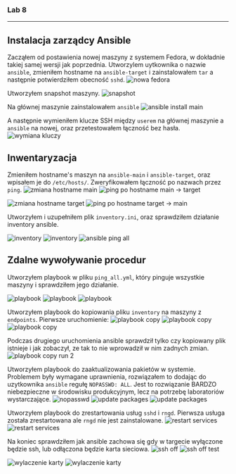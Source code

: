 ### Lab 8
---
## Instalacja zarządcy Ansible
Zacząłem od postawienia nowej maszyny z systemem Fedora, w dokładnie takiej samej wersji jak poprzednia. Utworzylem uytkownika o nazwie `ansible`, zmieniłem hostname na `ansible-target` i zainstalowałem `tar` a następnie potwierdziłem obecność `sshd`. 
![nowa fedora](./lab7/nowa-fedora.png)

Utworzyłem snapshot maszyny.
![snapshot](./lab7/snapshot.png)

Na głównej maszynie zainstalowałem `ansible`
![ansible install main](./lab7/ansible-install-main.png)

A następnie wymieniłem klucze SSH między `userem` na głównej maszynie a `ansible` na nowej, oraz przetestowałem łączność bez hasła.
![wymiana kluczy](./lab7/wymiana-kluczy.png)

## Inwentaryzacja

Zmieniłem hostname's maszyn na `ansible-main` i `ansible-target`, oraz wpisałem je do `/etc/hosts/`. Zweryfikowałem łączność po nazwach przez `ping`.
![zmiana hostname main](./lab7/hostname-main.png)
![ping po hostname main -> target](./lab7/ping-nazwa-main.png)

![zmiana hostname target](./lab7/hostname-target.png)
![ping po hostname target -> main](./lab7/ping-nazwa-target.png)

Utworzyłem i uzupełniłem plik `inventory.ini`, oraz sprawdziłem działanie inventory ansible.

![inventory](./lab7/inventory.png)
![inventory](./lab7/inventory.ini)
![ansible ping all](./lab7/ansible-ping-test.png)

## Zdalne wywoływanie procedur

Utworzyłem playbook w pliku `ping_all.yml`, który pinguje wszystkie maszyny i sprawdziłem jego działanie.

![playbook](./lab7/ping-all.png)
![playbook](./lab7/ping_all.yml)
![playbook](./lab7/ping-all-playbook-test.png)

Utworzyłem playbook do kopiowania pliku `inventory` na maszyny z `endpoints`. Pierwsze uruchomienie:
![playbook copy](./lab7/copy-inv-playbook.png)
![playbook copy](./lab7/copy-inv-run-1.png)
![playbook copy](./lab7/copy-inv-target.png)

Podczas drugiego uruchomienia ansible sprawdził tylko czy kopiowany plik istnieje i jak zobaczył, ze tak to nie wprowadził w nim zadnych zmian.
![playbook copy run 2](./lab7/copy-inv-run-2.png)

Utworzyłem playbook do zaaktualizowania pakietów w systemie. Problemem były wymagane uprawnienia, rozwiązałem to dodając do uzytkownika `ansible` regułę `NOPASSWD: ALL`. Jest to rozwiązanie BARDZO niebezpieczne w środowisku produkcyjnym, lecz na potrzebę laboratoriów wystarczające.
![nopasswd](./lab7/target-nopasswd.png)
![update packages](./lab7/update-packages.png)
![update packages](./lab7/update-packages-run.png)

Utworzyłem playbook do zrestartowania usług `sshd` i `rngd`. Pierwsza usługa została zrestartowana ale `rngd` nie jest zainstalowane.
![restart services](./lab7/restart-services.png)
![restart services](./lab7/restart-services-run.png)

Na koniec sprawdziłem jak ansible zachowa się gdy w targecie wyłączone będzie ssh, lub odłączona będzie karta sieciowa.
![ssh off](./lab7/stop-sshd.png)
![ssh off test](./lab7/ssh-off-test.png)

![wylaczenie karty](./lab7/wylaczenie-karty.png)
![wylaczenie karty](./lab7/wylaczenie-karty-test.png)